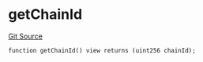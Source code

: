 # getChainId
[Git Source](https://github.com/llama-community/vertex-v1/blob/1010800eca40d89a7523a4694106df66636f891a/src/utils/Helpers.sol)


```solidity
function getChainId() view returns (uint256 chainId);
```

